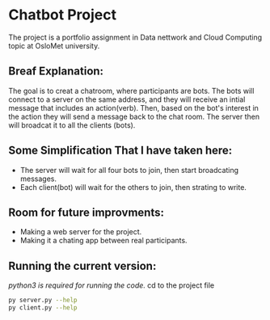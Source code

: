 # Chatbot Project
The project is a portfolio assignment in Data nettwork and Cloud Computing topic at OsloMet university.

## Breaf Explanation:
The goal is to creat a chatroom, where participants are bots. The bots will connect to a server on the same address, and they will receive an intial message
that includes an action(verb). Then, based on the bot's interest in the action they will send a message back to the chat room. The server then will broadcat it to all the clients (bots).

## Some Simplification That I have taken here: 
- The server will wait for all four bots to join, then start broadcating messages. 
- Each client(bot) will wait for the others to join, then strating to write.

## Room for future improvments:
- Making a web server for the project. 
- Making it a chating app between real participants.

## Running the current version:
*python3 is required for running the code.*
cd to the project file
```bash
py server.py --help
py client.py --help
```
